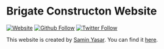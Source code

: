 # **Brigate Constructon Website**

[![Website](https://img.shields.io/website?label=saminyasar%20🚀&name=hello&style=flat&url=https://saminyasar.netlify.app/)](https://saminyasar.netlify.app/)
[![Github Follow](https://img.shields.io/github/followers/saminyasar004?label=saminyasar004&style=social)](https://github.com/saminyasar004/)
[![Twitter Follow](https://img.shields.io/twitter/follow/SaminYa01891649?label=saminyasar004&style=social)](https://twitter.com/SaminYa01891649/)

This website is created by [Samin Yasar][author]. You can find it [here][live].

[author]: https://www.saminyasar.netlify.app/ "Samin Yasar Portfolio"
[live]: https://brigate.vercel.app/ "Live Preview"
